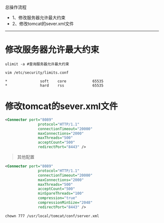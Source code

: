 总操作流程
- 1、修改服务器允许最大约束
- 2、修改tomcat的sever.xml文件

***

# 修改服务器允许最大约束

```
ulimit -a #查询服务器允许最大约束
```

```
vim /etc/security/limits.conf
```

```
*               soft    core            65535
*               hard    rss             65535
```

# 修改tomcat的sever.xml文件

```xml
<Connector port="8089"
               protocol="HTTP/1.1"
               connectionTimeout="20000"
               maxConnections="2000"
               maxThreads="500"
               acceptCount="500"
               redirectPort="8443" />
```

>其他配置
```xml
<Connector port="8089"
               protocol="HTTP/1.1"
               connectionTimeout="20000"
               maxConnections="2000"
               maxThreads="500"
               acceptCount="500"
               minSpareThreads="100"
               compression="true"
               compressionMinSize="2048"
               redirectPort="8443" />
```

```
chown 777 /usr/local/tomcat/conf/server.xml
```


